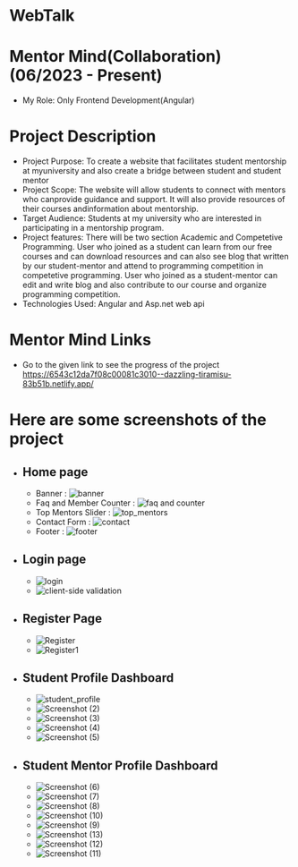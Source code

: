 # WebTalk
# Mentor Mind(Collaboration) (06/2023 - Present)
  - My Role: Only Frontend Development(Angular) 
# Project Description
 - Project Purpose: To create a website that facilitates student mentorship at myuniversity and also create a bridge between student and student mentor
 - Project Scope: The website will allow students to connect with mentors who canprovide guidance and support. It will also provide resources of their courses andinformation about mentorship.
 - Target Audience: Students at my university who are interested in participating in a mentorship program.
 - Project features: There will be two section Academic and Competetive Programming. User who joined as a student can learn from our free courses and can download resources and can also see blog that written by our student-mentor and attend to programming competition in competetive programming. User who joined as a student-mentor can edit and write blog and also contribute to our course and organize programming competition.
 - Technologies Used: Angular and Asp.net web api
  
# Mentor Mind Links
- Go to the given link to see the progress of the project https://6543c12da7f08c00081c3010--dazzling-tiramisu-83b51b.netlify.app/
# Here are some screenshots of the project
- ## Home page
  - Banner : ![banner](https://github.com/bishal158/MentorMind/assets/67275108/2d77fcc2-4cdb-4f30-9d18-421fd942e84a)
  - Faq and Member Counter : ![faq and counter](https://github.com/bishal158/MentorMind/assets/67275108/60798bdc-4be5-43a6-a442-ac3ff190026a)
  - Top Mentors Slider : ![top_mentors](https://github.com/bishal158/MentorMind/assets/67275108/3d790e34-e48e-45f4-8d0d-789c38459c6b)
  - Contact Form : ![contact](https://github.com/bishal158/MentorMind/assets/67275108/eac00793-49aa-493f-9e84-603a362c59fb)
  - Footer : ![footer](https://github.com/bishal158/MentorMind/assets/67275108/52f08348-997f-4569-b61f-9f7b98042694)
- ## Login page
  - ![login](https://github.com/bishal158/MentorMind/assets/67275108/83d60de1-3962-49dd-ac91-ba6a413387ae)
  - ![client-side validation](https://github.com/bishal158/MentorMind/assets/67275108/3df74637-2ec7-4cc2-b689-0c1644de84fc)
- ## Register Page
  - ![Register](https://github.com/bishal158/MentorMind/assets/67275108/1fd71ff6-835f-45e4-8f4c-9c858749a464)
  - ![Register1](https://github.com/bishal158/MentorMind/assets/67275108/65dcdca3-4a7d-4702-b149-142a62e95ba1)
- ## Student Profile Dashboard
  - ![student_profile](https://github.com/bishal158/MentorMind/assets/67275108/2d41b6be-4c7b-4205-9620-014a7eb03a76)
  - ![Screenshot (2)](https://github.com/bishal158/MentorMind/assets/67275108/60f4d980-a15a-4811-bf44-40a4f314cf2c)
  - ![Screenshot (3)](https://github.com/bishal158/MentorMind/assets/67275108/1a892629-7fbc-4264-b6b4-df5c8286cc4b)
  - ![Screenshot (4)](https://github.com/bishal158/MentorMind/assets/67275108/8fd7e507-4a14-4c17-ae0f-42649703cb6e)
  - ![Screenshot (5)](https://github.com/bishal158/MentorMind/assets/67275108/66963ca9-2c25-4f78-9f09-d3b3dfe93a0b)
- ## Student Mentor Profile Dashboard
  - ![Screenshot (6)](https://github.com/bishal158/MentorMind/assets/67275108/adb479f5-5be0-4459-9843-1971ae8838d4)
  - ![Screenshot (7)](https://github.com/bishal158/MentorMind/assets/67275108/0a867185-4627-459a-ab6d-587d0c9845d2)
  - ![Screenshot (8)](https://github.com/bishal158/MentorMind/assets/67275108/b9e74154-024f-4e12-8496-0553e249fd9e)
  - ![Screenshot (10)](https://github.com/bishal158/MentorMind/assets/67275108/31c9719b-5380-40bd-8298-97146387ac39)
  - ![Screenshot (9)](https://github.com/bishal158/MentorMind/assets/67275108/ac1ad05c-2338-4739-a63f-bbb09fdb6a5b)
  - ![Screenshot (13)](https://github.com/bishal158/MentorMind/assets/67275108/613ecf66-a4c1-4903-b1b7-5449a52e8b30)
  - ![Screenshot (12)](https://github.com/bishal158/MentorMind/assets/67275108/7fe436f4-6858-4770-b73f-f2153fdf614c)
  - ![Screenshot (11)](https://github.com/bishal158/MentorMind/assets/67275108/93c4a76d-8b52-4fdb-b5cb-3d7e0aaf5b00)

